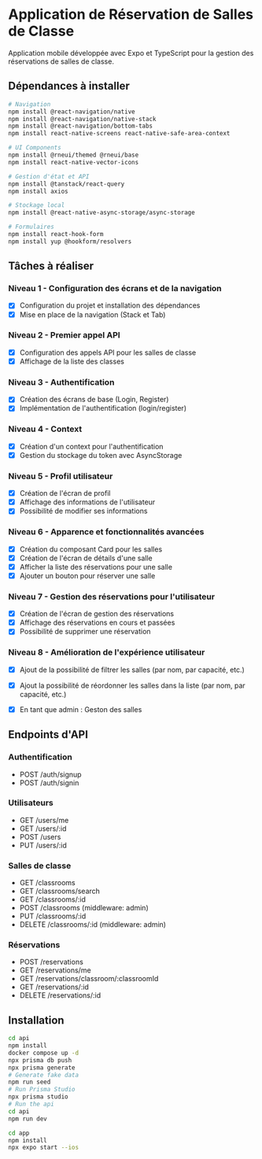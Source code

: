 # Application de Réservation de Salles de Classe

Application mobile développée avec Expo et TypeScript pour la gestion des réservations de salles de classe.

## Dépendances à installer

```bash
# Navigation
npm install @react-navigation/native
npm install @react-navigation/native-stack
npm install @react-navigation/bottom-tabs
npm install react-native-screens react-native-safe-area-context

# UI Components
npm install @rneui/themed @rneui/base
npm install react-native-vector-icons

# Gestion d'état et API
npm install @tanstack/react-query
npm install axios

# Stockage local
npm install @react-native-async-storage/async-storage

# Formulaires
npm install react-hook-form
npm install yup @hookform/resolvers
```

## Tâches à réaliser

### Niveau 1 - Configuration des écrans et de la navigation

- [x] Configuration du projet et installation des dépendances
- [x] Mise en place de la navigation (Stack et Tab)

### Niveau 2 - Premier appel API

- [x] Configuration des appels API pour les salles de classe
- [x] Affichage de la liste des classes

### Niveau 3 - Authentification

- [x] Création des écrans de base (Login, Register)
- [x] Implémentation de   l'authentification (login/register)

### Niveau 4 - Context

- [x] Création d'un context pour l'authentification
- [x] Gestion du stockage du token avec AsyncStorage

### Niveau 5 - Profil utilisateur

- [x] Création de l'écran de profil
- [x] Affichage des informations de l'utilisateur
- [x] Possibilité de modifier ses informations

### Niveau 6 - Apparence et fonctionnalités avancées

- [x] Création du composant Card pour les salles
- [x] Création de l'écran de détails d'une salle
- [x] Afficher la liste des réservations pour une salle
- [x] Ajouter un bouton pour réserver une salle

### Niveau 7 - Gestion des réservations pour l'utilisateur

- [x] Création de l'écran de gestion des réservations
- [x] Affichage des réservations en cours et passées
- [x] Possibilité de supprimer une réservation

### Niveau 8 - Amélioration de l'expérience utilisateur

- [x] Ajout de la possibilité de filtrer les salles (par nom, par capacité, etc.)
- [x] Ajout la possibilité de réordonner les salles dans la liste (par nom, par capacité, etc.)

- [X] En tant que admin : Geston des salles

## Endpoints d'API

### Authentification

- POST /auth/signup
- POST /auth/signin

### Utilisateurs

- GET /users/me
- GET /users/:id
- POST /users
- PUT /users/:id

### Salles de classe

- GET /classrooms
- GET /classrooms/search
- GET /classrooms/:id
- POST /classrooms (middleware: admin)
- PUT /classrooms/:id
- DELETE /classrooms/:id (middleware: admin)

### Réservations

- POST /reservations
- GET /reservations/me
- GET /reservations/classroom/:classroomId
- GET /reservations/:id
- DELETE /reservations/:id

## Installation

```sh
cd api
npm install
docker compose up -d
npx prisma db push
npx prisma generate
# Generate fake data
npm run seed
# Run Prisma Studio
npx prisma studio
# Run the api
cd api
npm run dev
```

```sh
cd app
npm install
npx expo start --ios
```
